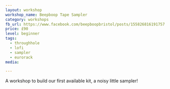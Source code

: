 ```yaml
---
layout: workshop
workshop_name: Beepboop Tape Sampler
category: workshops
fb_url: https://www.facebook.com/beepboopbristol/posts/155826816191757
price: £90
level: beginner
tags:
  - throughhole
  - lofi
  - sampler
  - eurorack
media:

---
```

A workshop to build our first available kit, a noisy little sampler!